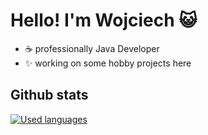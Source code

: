 # Hello! I'm Wojciech 😺

* ☕ professionally Java Developer
* ✨ working on some hobby projects here

## Github stats

[![Used languages](https://github-readme-stats.vercel.app/api/top-langs/?username=oytech&title_color=1f2328&custom_title=Used%20languages)](https://github.com/anuraghazra/github-readme-stats)

